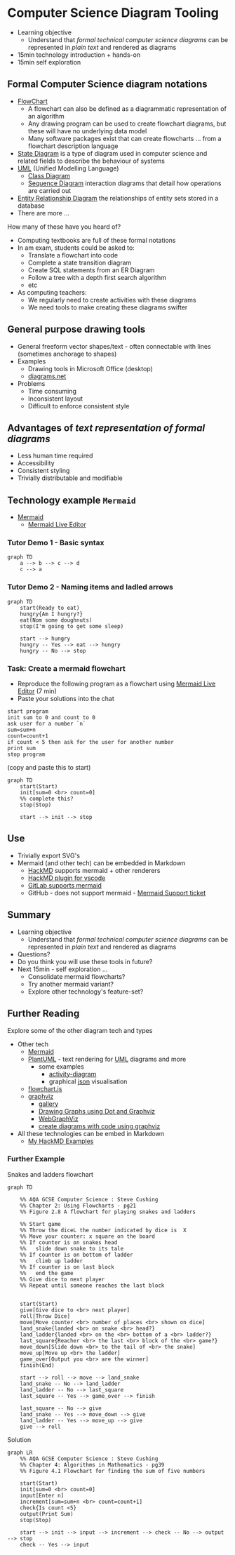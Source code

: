 Computer Science Diagram Tooling
================================

* Learning objective
    * Understand that _formal technical computer science diagrams_ can be represented in _plain text_ and rendered as diagrams
* 15min technology introduction + hands-on
* 15min self exploration

## Formal Computer Science diagram notations

* [FlowChart](https://en.wikipedia.org/wiki/Flowchart)
    * A flowchart can also be defined as a diagrammatic representation of an algorithm
    * Any drawing program can be used to create flowchart diagrams, but these will have no underlying data model
    * Many software packages exist that can create flowcharts ... from a flowchart description language
* [State Diagram](https://en.wikipedia.org/wiki/State_diagram) is a type of diagram used in computer science and related fields to describe the behaviour of systems
* [UML](https://en.wikipedia.org/wiki/Unified_Modeling_Language) (Unified Modelling Language)
    * [Class Diagram](https://www.visual-paradigm.com/guide/uml-unified-modeling-language/what-is-class-diagram/)
    * [Sequence Diagram](https://www.visual-paradigm.com/guide/uml-unified-modeling-language/what-is-sequence-diagram/) interaction diagrams that detail how operations are carried out
* [Entity Relationship Diagram](https://www.smartdraw.com/entity-relationship-diagram/) the relationships of entity sets stored in a database
* There are more ...

How many of these have you heard of?

* Computing textbooks are full of these formal notations
* In am exam, students could be asked to:
    * Translate a flowchart into code
    * Complete a state transition diagram
    * Create SQL statements from an ER Diagram
    * Follow a tree with a depth first search algorithm
    * etc
* As computing teachers:
    * We regularly need to create activities with these diagrams
    * We need tools to make creating these diagrams swifter

## General purpose drawing tools

* General freeform vector shapes/text - often connectable with lines (sometimes anchorage to shapes)
* Examples
    * Drawing tools in Microsoft Office (desktop)
    * [diagrams.net](https://app.diagrams.net/)
* Problems
    * Time consuming
    * Inconsistent layout
    * Difficult to enforce consistent style

## Advantages of _text representation of formal diagrams_
* Less human time required
* Accessibility
* Consistent styling
* Trivially distributable and modifiable

## Technology example `Mermaid`

* [Mermaid](https://mermaid-js.github.io/mermaid/)
    * [Mermaid Live Editor](https://mermaid-js.github.io/mermaid-live-editor/)

### Tutor Demo 1 - Basic syntax
```mermaid
graph TD
    a --> b --> c --> d
    c --> a
```

### Tutor Demo 2 - Naming items and ladled arrows
```mermaid
graph TD
    start(Ready to eat)
    hungry{Am I hungry?}
    eat(Nom some doughnuts)
    stop(I'm going to get some sleep)
    
    start --> hungry
    hungry -- Yes --> eat --> hungry
    hungry -- No --> stop
```

### Task: Create a mermaid flowchart

* Reproduce the following program as a flowchart using [Mermaid Live Editor](https://mermaid-js.github.io/mermaid-live-editor/) (7 min)
* Paste your solutions into the chat


```
start program
init sum to 0 and count to 0
ask user for a number `n`
sum=sum+n
count=count+1
if count < 5 then ask for the user for another number
print sum
stop program
```

(copy and paste this to start)
```
graph TD
    start(Start)
    init[sum=0 <br> count=0]
    %% complete this?
    stop(Stop)

    start --> init --> stop
```

## Use

* Trivially export SVG's
* Mermaid (and other tech) can be embedded in Markdown
    * [HackMD](https://hackmd.io/) supports mermaid + other renderers
    * [HackMD plugin for vscode](https://marketplace.visualstudio.com/items?itemName=HackMD.vscode-hackmd)
    * [GitLab supports mermaid](https://docs.gitlab.com/ee/user/markdown.html#diagrams-and-flowcharts)
    * GitHub - does not support mermaid - [Mermaid Support ticket](https://github.community/t/feature-request-support-mermaid-markdown-graph-diagrams-in-md-files/1922/42)

## Summary

* Learning objective
    * Understand that _formal technical computer science diagrams_ can be represented in _plain text_ and rendered as diagrams
* Questions?
* Do you think you will use these tools in future?
* Next 15min - self exploration ...
    * Consolidate mermaid flowcharts?
    * Try another mermaid variant?
    * Explore other technology's feature-set?

## Further Reading

Explore some of the other diagram tech and types

* Other tech
    * [Mermaid](https://mermaid-js.github.io/mermaid/)
    * [PlantUML](https://plantuml.com/) - text rendering for [UML](https://en.wikipedia.org/wiki/Unified_Modeling_Language) diagrams and more
        * some examples
            * [activity-diagram](https://plantuml.com/activity-diagram-beta)
            * graphical [json](https://plantuml.com/json) visualisation
    * [flowchart.js](http://flowchart.js.org/)
    * [graphviz](https://graphviz.org/)
        * [gallery](https://graphviz.org/gallery/)
        * [Drawing Graphs using Dot and Graphviz](https://www.tonyballantyne.com/graphs.html)
        * [WebGraphViz](http://www.webgraphviz.com/)
        * [create diagrams with code using graphviz](https://ncona.com/2020/06/create-diagrams-with-code-using-graphviz/)
* All these technologies can be embed in Markdown
    * [My HackMD Examples](https://hackmd.io/FBO5lLHhQkeWApUisqAHRQ?view)


### Further Example

Snakes and ladders flowchart

```mermaid
graph TD
    
    %% AQA GCSE Computer Science : Steve Cushing
    %% Chapter 2: Using Flowcharts - pg21
    %% Figure 2.8 A flowchart for playing snakes and ladders

    %% Start game
    %% Throw the diceL the number indicated by dice is  X
    %% Move your counter: x square on the board
    %% If counter is on snakes head
    %%   slide down snake to its tale
    %% If counter is on bottom of ladder
    %%   climb up ladder
    %% If counter is on last block
    %%   end the game
    %% Give dice to next player
    %% Repeat until someone reaches the last block

    
    start(Start)
    give[Give dice to <br> next player]
    roll[Throw Dice]
    move[Move counter <br> number of places <br> shown on dice]
    land_snake{landed <br> on snake <br> head?}
    land_ladder{landed <br> on the <br> bottom of a <br> ladder?}
    last_square{Reacher <br> the last <br> block of the <br> game?}
    move_down[Slide down <br> to the tail of <br> the snake]
    move_up[Move up <br> the ladder]
    game_over[Output you <br> are the winner]
    finish(End)

    start --> roll --> move --> land_snake
    land_snake -- No --> land_ladder
    land_ladder -- No --> last_square
    last_square -- Yes --> game_over --> finish

    last_square -- No --> give
    land_snake -- Yes --> move_down --> give
    land_ladder -- Yes --> move_up --> give
    give --> roll
```

Solution

```mermaid
graph LR
    %% AQA GCSE Computer Science : Steve Cushing
    %% Chapter 4: Algorithms in Mathematics - pg39
    %% Figure 4.1 Flowchart for finding the sum of five numbers

    start(Start)
    init[sum=0 <br> count=0]
    input[Enter n]
    increment[sum=sum+n <br> count=count+1]
    check{Is count <5}
    output(Print Sum)
    stop(Stop)

    start --> init --> input --> increment --> check -- No --> output --> stop
    check -- Yes --> input
```